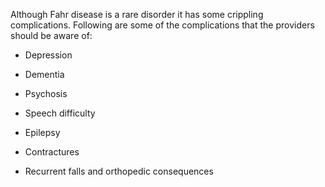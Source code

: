 Although Fahr disease is a rare disorder it has some crippling complications. Following are some of the complications that the providers should be aware of:

- Depression

- Dementia

- Psychosis

- Speech difficulty

- Epilepsy

- Contractures

- Recurrent falls and orthopedic consequences